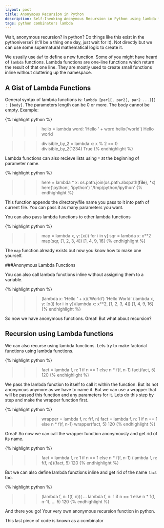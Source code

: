 ```yaml
---
layout: post
title: Anonymous Recursion in Python
description: Self-Invoking Anonymous Recursion in Python using lambda functions and Combinators
tags: python combinators lambda
---
```


Wait, anonymous recursion? In python? Do things like this exist in the pythoniverse? (it'll be a thing one day, just wait for it). Not directly but we can use some supernatural mathematical logic to create it.

We usually use `def` to define a new function. Some of you might have heard of `lambda` functions. Lambda functions are one-line functions which return the result of that one line. They are mostly used to create small functions inline without cluttering up the namespace.

A Gist of Lambda Functions
--------------------------

General syntax of lambda functions is: `lambda [par1[, par2[, par2 ...]]] : [body]`. The parameters length can be 0 or more. The body cannot be empty. Example:

{% highlight python %}
>>> hello = lambda word: 'Hello ' + word
>>> hello('world')
Hello world

>>> divisible_by_2 = lambda x: x % 2 == 0
>>> divisible_by_2(1234)
True
{% endhighlight %}

Lambda functions can also recieve lists using `*` at the beginning of parameter name.

{% highlight python %}
>>> here = lambda * x: os.path.join(os.path.abspath(__file__), *x)
>>> here('python', 'ipython')
'/tmp/python/ipython'
{% endhighlight %}

This function appends the directory/file name you pass to it into path of current file. You can pass it as many parameters you want.

You can also pass lambda functions to other lambda functions

{% highlight python %}
>>> map = lambda x, y: [x(i) for i in y]
>>> sqr = lambda x: x**2
>>> map(sqr, [1, 2, 3, 4])
[1, 4, 9, 16]
{% endhighlight %}

The `map` function already exists but now you know how to make one yourself.

###Anonymous Lambda Functions

You can also call lambda functions inline without assigning them to a variable.

{% highlight python %}
>>> (lambda x: 'Hello ' + x)('World')
'Hello World'
>>> (lambda x, y: [x(i) for i in y])(lambda x: x**2, [1, 2, 3, 4])
[1, 4, 9, 16]
{% endhighlight %}

So now we have anonymous functions. Great! But what about recursion?

Recursion using Lambda functions
--------------------------------

We can also recurse using lambda functions. Lets try to make factorial functions using lambda functions.

{% highlight python %}
>>> fact = lambda f, n: 1 if n == 1 else n * f(f, n-1)
>>> fact(fact, 5)
120
{% endhighlight %}

We pass the lambda function to itself to call it within the function. But its not anonymous anymore as we have to name it. But we can use a wrapper that will be passed this function and any parameters for it. Lets do this step by step and make the wrapper function first.

{% highlight python %}
>>> wrapper = lambda f, n: f(f, n)
>>> fact = lambda f, n: 1 if n == 1 else n * f(f, n-1)
>>> wrapper(fact, 5)
120
{% endhighlight %}

Great! So now we can call the wrapper function anonymously and get rid of its name.

{% highlight python %}
>>> fact = lambda f, n: 1 if n == 1 else n * f(f, n-1)
>>> (lambda f, n: f(f, n))(fact, 5)
120
{% endhighlight %}

But we can also define lambda functions inline and get rid of the name `fact` too.

{% highlight python %}
>>> (lambda f, n: f(f, n))(
...     lambda f, n: 1 if n == 1 else n * f(f, n-1),
...     5)
120
{% endhighlight %}

And there you go! Your very own anonymous recursion function in python.

This last piece of code is known as a combinator
